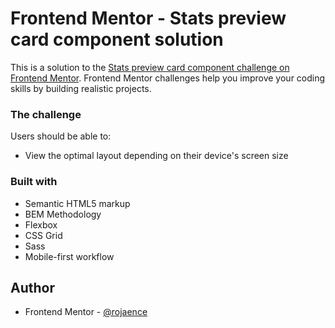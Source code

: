 # Frontend Mentor - Stats preview card component solution

This is a solution to the [Stats preview card component challenge on Frontend Mentor](https://www.frontendmentor.io/challenges/stats-preview-card-component-8JqbgoU62). Frontend Mentor challenges help you improve your coding skills by building realistic projects. 


### The challenge

Users should be able to:

- View the optimal layout depending on their device's screen size

### Built with

- Semantic HTML5 markup
- BEM Methodology
- Flexbox
- CSS Grid
- Sass
- Mobile-first workflow

## Author

- Frontend Mentor - [@rojaence](https://www.frontendmentor.io/profile/rojaence)

